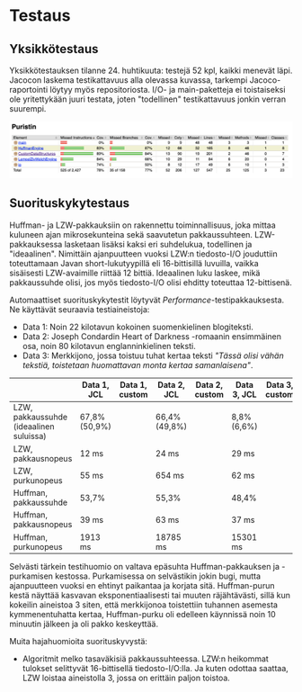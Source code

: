 # Testaus

## Yksikkötestaus

Yksikkötestauksen tilanne 24. huhtikuuta: testejä 52 kpl, kaikki menevät läpi. Jacocon laskema testikattavuus alla olevassa kuvassa, tarkempi Jacoco-raportointi löytyy myös repositoriosta. I/O- ja main-paketteja ei toistaiseksi ole yritettykään juuri testata, joten "todellinen" testikattavuus jonkin verran suurempi.

![](test_coverage_24_4.png)


## Suorituskykytestaus

Huffman- ja LZW-pakkauksiin on rakennettu toiminnallisuus, joka mittaa kuluneen ajan mikrosekunteina sekä saavutetun pakkaussuhteen. LZW-pakkauksessa lasketaan lisäksi kaksi eri suhdelukua, todellinen ja "ideaalinen". Nimittäin ajanpuutteen vuoksi LZW:n tiedosto-I/O jouduttiin toteuttamaan Javan short-lukutyypillä eli 16-bittisillä luvuilla, vaikka sisäisesti LZW-avaimille riittää 12 bittiä. Ideaalinen luku laskee, mikä pakkaussuhde olisi, jos myös tiedosto-I/O olisi ehditty toteuttaa 12-bittisenä.

Automaattiset suorituskykytestit löytyvät _Performance_-testipakkauksesta. Ne käyttävät seuraavia testiaineistoja:
* Data 1: Noin 22 kilotavun kokoinen suomenkielinen blogiteksti.
* Data 2: Joseph Condardin Heart of Darkness -romaanin ensimmäinen osa, noin 80 kilotavun englanninkielinen teksti.
* Data 3: Merkkijono, jossa toistuu tuhat kertaa teksti _"Tässä olisi vähän tekstiä, toistetaan huomattavan monta kertaa samanlaisena"_.

||Data 1, JCL |Data 1, custom |Data 2, JCL|Data 2, custom|Data 3, JCL|Data 3, custom
---|---|---|---|---|---|---
LZW, pakkaussuhde (ideaalinen suluissa) |67,8% (50,9%)||66,4% (49,8%)||8,8% (6,6%)|
LZW, pakkausnopeus |12 ms||24 ms||29 ms|
LZW, purkunopeus |55 ms||654 ms||62 ms|
Huffman, pakkaussuhde |53,7%||55,3%||48,4%|
Huffman, pakkausnopeus |39 ms||63 ms||37 ms|
Huffman, purkunopeus|1913 ms||18785 ms||15301 ms|

Selvästi tärkein testihuomio on valtava epäsuhta Huffman-pakkauksen ja -purkamisen kestossa. Purkamisessa on selvästikin jokin bugi, mutta ajanpuutteen vuoksi en ehtinyt paikantaa ja korjata sitä. Huffman-purun kestä näyttää kasvavan eksponentiaalisesti tai muuten räjähtävästi, sillä kun kokeilin aineistoa 3 siten, että merkkijonoa toistettiin tuhannen asemesta kymmenentuhatta kertaa, Huffman-purku oli edelleen käynnissä noin 10 minuutin jälkeen ja oli pakko keskeyttää.

Muita hajahuomioita suorituskyvystä:
* Algoritmit melko tasaväkisiä pakkaussuhteessa. LZW:n heikommat tulokset selittyvät 16-bittisellä tiedosto-I/O:lla. Ja kuten odottaa saattaa, LZW loistaa aineistolla 3, jossa on erittäin paljon toistoa.
